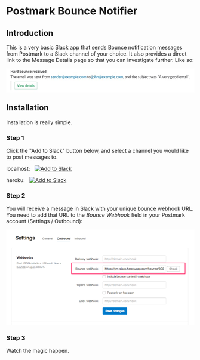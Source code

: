 # Postmark Bounce Notifier

## Introduction

This is a very basic Slack app that sends Bounce notification messages from Postmark to a Slack channel of your choice. It also provides a direct link to the Message Details page so that you can investigate further. Like so:

<p><img style="display: block; margin-left: auto; margin-right: auto;" title="" src="/img/bounce_message_example.jpg" border="0" alt="" /></p>

## Installation

Installation is really simple.

### Step 1

Click the "Add to Slack" button below, and select a channel you would like to post messages to.

localhost: &nbsp;
<a href="https://slack.com/oauth/authorize?client_id=2187776628.292902757106&scope=incoming-webhook,commands&redirect_uri=http://localhost:5000/oauth"><img alt="Add to Slack" height="40" width="139" src="https://platform.slack-edge.com/img/add_to_slack.png" srcset="https://platform.slack-edge.com/img/add_to_slack.png 1x, https://platform.slack-edge.com/img/add_to_slack@2x.png 2x" /></a>

heroku: &nbsp;
<a href="https://slack.com/oauth/authorize?client_id=2187776628.292902757106&scope=incoming-webhook,commands&redirect_uri=https://pm-slack.herokuapp.com/oauth"><img alt="Add to Slack" height="40" width="139" src="https://platform.slack-edge.com/img/add_to_slack.png" srcset="https://platform.slack-edge.com/img/add_to_slack.png 1x, https://platform.slack-edge.com/img/add_to_slack@2x.png 2x" /></a>


### Step 2

You will receive a message in Slack with your unique bounce webhook URL. You need to add that URL to the *Bounce Webhook* field in your Postmark account (Settings / Outbound):

<p><img style="display: block; margin-left: auto; margin-right: auto;" title="" src="/img/account_bounce_settings.png" border="0" alt="" /></p>

### Step 3

Watch the magic happen.
